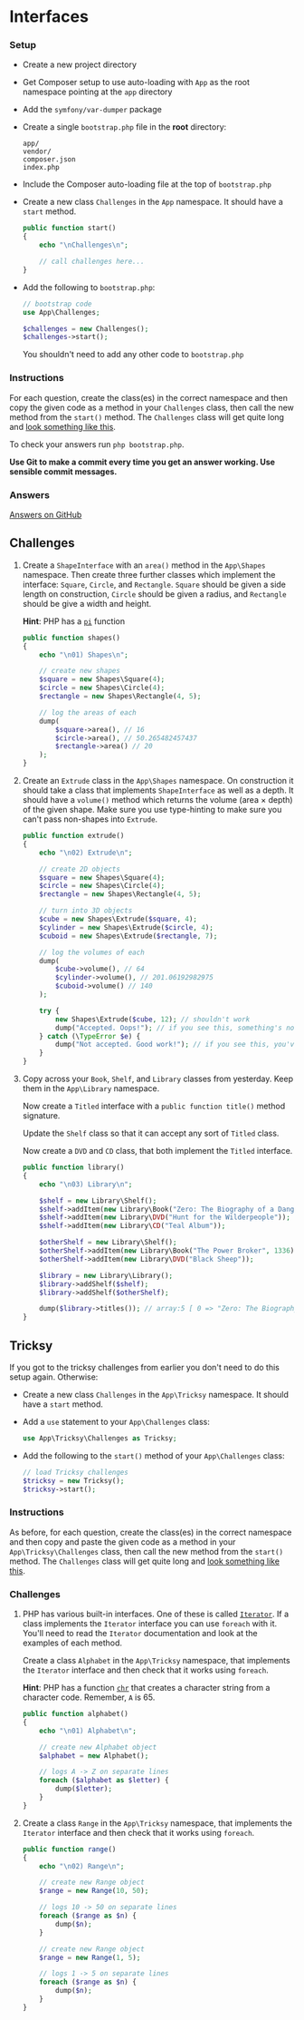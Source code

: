 # Interfaces

### Setup

- Create a new project directory
- Get Composer setup to use auto-loading with `App` as the root namespace pointing at the `app` directory
- Add the `symfony/var-dumper` package
- Create a single `bootstrap.php` file in the **root** directory:

    ```
    app/
    vendor/
    composer.json
    index.php
    ```
- Include the Composer auto-loading file at the top of `bootstrap.php`
- Create a new class `Challenges` in the `App` namespace. It should have a `start` method.

    ```php
    public function start()
    {
        echo "\nChallenges\n";

        // call challenges here...
    }
    ```

- Add the following to `bootstrap.php`:

    ```php
    // bootstrap code
    use App\Challenges;

    $challenges = new Challenges();
    $challenges->start();
    ```

    You shouldn't need to add any other code to `bootstrap.php`

### Instructions

For each question, create the class(es) in the correct namespace and then copy the given code as a method in your `Challenges` class, then call the new method from the `start()` method. The `Challenges` class will get quite long and [look something like this](https://github.com/develop-me/week-08--laravel/blob/master/challenges/02/01/answers/app/Challenges.php).

To check your answers run `php bootstrap.php`.

**Use Git to make a commit every time you get an answer working. Use sensible commit messages.**

### Answers

[Answers on GitHub](https://github.com/develop-me/week-08--laravel/blob/master/challenges/02/01/answers)

## Challenges

1) Create a `ShapeInterface` with an `area()` method in the `App\Shapes` namespace. Then create three further classes which implement the interface: `Square`, `Circle`, and `Rectangle`. `Square` should be given a side length on construction, `Circle` should be given a radius, and `Rectangle` should be give a width and height.

    **Hint**: PHP has a [`pi`](http://php.net/manual/en/function.pi.php) function


    ```php
    public function shapes()
    {
        echo "\n01) Shapes\n";

        // create new shapes
        $square = new Shapes\Square(4);
        $circle = new Shapes\Circle(4);
        $rectangle = new Shapes\Rectangle(4, 5);

        // log the areas of each
        dump(
            $square->area(), // 16
            $circle->area(), // 50.265482457437
            $rectangle->area() // 20
        );
    }
    ```

1) Create an `Extrude` class in the `App\Shapes` namespace. On construction it should take a class that implements `ShapeInterface` as well as a depth. It should have a `volume()` method which returns the volume (area &times; depth) of the given shape. Make sure you use type-hinting to make sure you can't pass non-shapes into `Extrude`.

    ```php
    public function extrude()
    {
        echo "\n02) Extrude\n";

        // create 2D objects
        $square = new Shapes\Square(4);
        $circle = new Shapes\Circle(4);
        $rectangle = new Shapes\Rectangle(4, 5);

        // turn into 3D objects
        $cube = new Shapes\Extrude($square, 4);
        $cylinder = new Shapes\Extrude($circle, 4);
        $cuboid = new Shapes\Extrude($rectangle, 7);

        // log the volumes of each
        dump(
            $cube->volume(), // 64
            $cylinder->volume(), // 201.06192982975
            $cuboid->volume() // 140
        );

        try {
            new Shapes\Extrude($cube, 12); // shouldn't work
            dump("Accepted. Oops!"); // if you see this, something's not right
        } catch (\TypeError $e) {
            dump("Not accepted. Good work!"); // if you see this, you've done it right
        }
    }
    ```

1) Copy across your `Book`, `Shelf`, and `Library` classes from yesterday. Keep them in the `App\Library` namespace.

    Now create a `Titled` interface with a `public function title()` method signature.

    Update the `Shelf` class so that it can accept any sort of `Titled` class.

    Now create a `DVD` and `CD` class, that both implement the `Titled` interface.


    ```php
    public function library()
    {
        echo "\n03) Library\n";

        $shelf = new Library\Shelf();
        $shelf->addItem(new Library\Book("Zero: The Biography of a Dangerous Idea", 256));
        $shelf->addItem(new Library\DVD("Hunt for the Wilderpeople"));
        $shelf->addItem(new Library\CD("Teal Album"));

        $otherShelf = new Library\Shelf();
        $otherShelf->addItem(new Library\Book("The Power Broker", 1336));
        $otherShelf->addItem(new Library\DVD("Black Sheep"));

        $library = new Library\Library();
        $library->addShelf($shelf);
        $library->addShelf($otherShelf);

        dump($library->titles()); // array:5 [ 0 => "Zero: The Biography of a Dangerous Idea" 1 => "Hunt for the Wilderpeople" 2 => "Teal Album" 3 => "The Power Broker" 4 => "Black Sheep" ]
    }
    ```


## Tricksy

If you got to the tricksy challenges from earlier you don't need to do this setup again. Otherwise:

- Create a new class `Challenges` in the `App\Tricksy` namespace. It should have a `start` method.
- Add a `use` statement to your `App\Challenges` class:

    ```php
    use App\Tricksy\Challenges as Tricksy;
    ```

- Add the following to the `start()` method of your `App\Challenges` class:

    ```php
    // load Tricksy challenges
    $tricksy = new Tricksy();
    $tricksy->start();
    ```

### Instructions

As before, for each question, create the class(es) in the correct namespace and then copy and paste the given code as a method in your `App\Tricksy\Challenges` class, then call the new method from the `start()` method. The `Challenges` class will get quite long and [look something like this](https://github.com/develop-me/week-08--laravel/blob/master/challenges/02/01/answers/app/Tricksy/Challenges.php).

### Challenges

1) PHP has various built-in interfaces. One of these is called [`Iterator`](http://php.net/manual/en/class.iterator.php). If a class implements the `Iterator` interface you can use `foreach` with it. You'll need to read the `Iterator` documentation and look at the examples of each method.

    Create a class `Alphabet` in the `App\Tricksy` namespace, that implements the `Iterator` interface and then check that it works using `foreach`.

    **Hint**: PHP has a function [`chr`](http://php.net/manual/en/function.chr.php) that creates a character string from a character code. Remember, `A` is 65.

    ```php
    public function alphabet()
    {
        echo "\n01) Alphabet\n";

        // create new Alphabet object
        $alphabet = new Alphabet();

        // logs A -> Z on separate lines
        foreach ($alphabet as $letter) {
            dump($letter);
        }
    }
    ```

1) Create a class `Range` in the `App\Tricksy` namespace, that implements the `Iterator` interface and then check that it works using `foreach`.

    ```php
    public function range()
    {
        echo "\n02) Range\n";

        // create new Range object
        $range = new Range(10, 50);

        // logs 10 -> 50 on separate lines
        foreach ($range as $n) {
            dump($n);
        }

        // create new Range object
        $range = new Range(1, 5);

        // logs 1 -> 5 on separate lines
        foreach ($range as $n) {
            dump($n);
        }
    }
    ```
